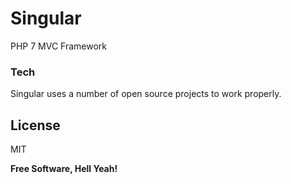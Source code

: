 # Singular
PHP 7 MVC Framework

### Tech

Singular uses a number of open source projects to work properly.

License
----

MIT

**Free Software, Hell Yeah!**